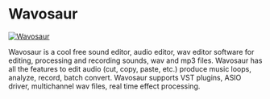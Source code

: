 # Wavosaur
[![Wavosaur](https://img.shields.io/badge/chocolatey-wavosaur-%23333.svg)](https://chocolatey.org/packages/wavosaur/)

Wavosaur is a cool free sound editor, audio editor, wav editor software for editing, processing and recording sounds, wav and mp3 files. Wavosaur has all the features to edit audio (cut, copy, paste, etc.) produce music loops, analyze, record, batch convert. Wavosaur supports VST plugins, ASIO driver, multichannel wav files, real time effect processing.
